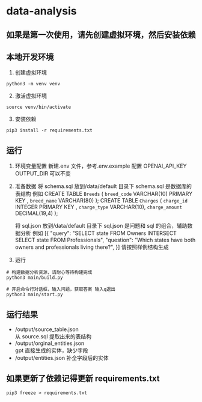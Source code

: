 # data-analysis

## 如果是第一次使用，请先创建虚拟环境，然后安装依赖

## 本地开发环境

1. 创建虚拟环境

```shell
python3 -m venv venv
```

2. 激活虚拟环境

```shell
source venv/bin/activate
```

3. 安装依赖

```shell
pip3 install -r requirements.txt
```

## 运行

1. 环境变量配置
   新建.env 文件，参考.env.example
   配置 OPENAI_API_KEY  
   OUTPUT_DIR 可以不变

2. 准备数据
   将 schema.sql 放到/data/default 目录下
   schema.sql 是数据库的表结构
   例如
   CREATE TABLE `Breeds` (
   `breed_code` VARCHAR(10) PRIMARY KEY ,
   `breed_name` VARCHAR(80)
   );
   CREATE TABLE `Charges` (
   `charge_id` INTEGER PRIMARY KEY ,
   `charge_type` VARCHAR(10),
   `charge_amount` DECIMAL(19,4)
   );

   将 sql.json 放到/data/default 目录下
   sql.json 是问题和 sql 的组合，辅助数据分析
   例如
   [{
   "query": "SELECT state FROM Owners INTERSECT SELECT state FROM Professionals",
   "question": "Which states have both owners and professionals living there?",
   }]
   请按照样例结构生成

3. 运行

```shell
# 构建数据分析资源，请耐心等待构建完成
python3 main/build.py

# 开启命令行对话框，输入问题，获取答案 输入q退出
python3 main/start.py
```

## 运行结果

- /output/source_table.json  
   从 source.sql 提取出来的表结构
- /output/orginal_entities.json  
   gpt 直接生成的实体，缺少字段
- /output/entities.json
  补全字段后的实体

## 如果更新了依赖记得更新 requirements.txt

```shell
pip3 freeze > requirements.txt
```
